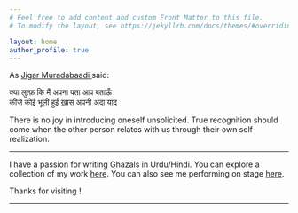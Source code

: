```yaml
---
# Feel free to add content and custom Front Matter to this file.
# To modify the layout, see https://jekyllrb.com/docs/themes/#overriding-theme-defaults

layout: home
author_profile: true
---
```

<p>
As <a href='https://www.rekhta.org/poets/jigar-moradabadi/all'> Jigar Muradabaadi </a> said:
</p>
<p>
क्या लुत्फ़ कि मैं अपना पता आप बताऊँ <br>
कीजे कोई भूली हुई ख़ास अपनी अदा <a href='https://www.rekhta.org/ghazals/duniyaa-ke-sitam-yaad-na-apnii-hii-vafaa-yaad-jigar-moradabadi-ghazals?lang=hi'> याद </a>
</p>
<p>
  There is no joy in introducing oneself unsolicited. True recognition should come when the other person relates with us through their own self-realization. 
<p>
  <hr>
I have a passion for writing Ghazals in Urdu/Hindi. You can explore a collection of my work <a href='https://bukharifaraz.github.io/ghazal-index/'>here</a>. You can also see me performing on stage <a href='https://www.youtube.com/watch?v=oSvL_DTyW0M'> here</a>. 
</p>

<p>
 Thanks for visiting !
</p>

<hr>







